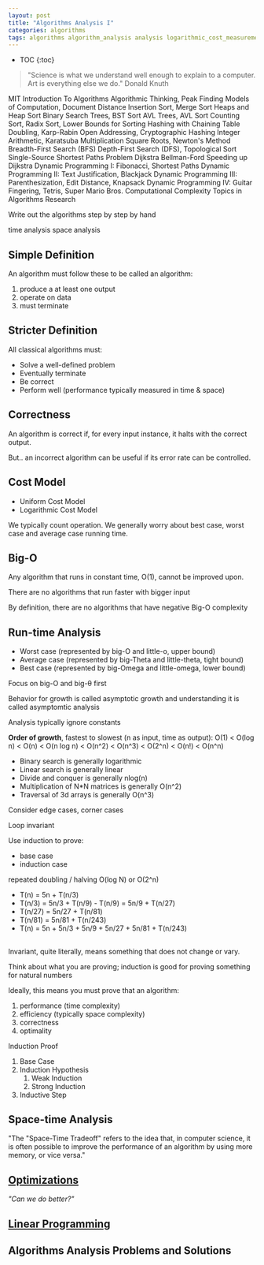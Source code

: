 ```yaml
---
layout: post
title: "Algorithms Analysis I"
categories: algorithms
tags: algorithms algorithm_analysis analysis logarithmic_cost_measurement asymptotic_analysis
---
```


* TOC
{:toc}

> "Science is what we understand well enough to explain to a computer. Art is everything else we do."
> Donald Knuth

MIT Introduction To Algorithms
Algorithmic Thinking, Peak Finding
Models of Computation, Document Distance
Insertion Sort, Merge Sort
Heaps and Heap Sort
Binary Search Trees, BST Sort
AVL Trees, AVL Sort
Counting Sort, Radix Sort, Lower Bounds for Sorting
Hashing with Chaining
Table Doubling, Karp-Rabin
Open Addressing, Cryptographic Hashing
Integer Arithmetic, Karatsuba Multiplication
Square Roots, Newton's Method
Breadth-First Search (BFS)
Depth-First Search (DFS), Topological Sort
Single-Source Shortest Paths Problem
Dijkstra
Bellman-Ford
Speeding up Dijkstra
Dynamic Programming I: Fibonacci, Shortest Paths
Dynamic Programming II: Text Justification, Blackjack
Dynamic Programming III: Parenthesization, Edit Distance, Knapsack
Dynamic Programming IV: Guitar Fingering, Tetris, Super Mario Bros.
Computational Complexity
Topics in Algorithms Research



Write out the algorithms step by step by hand



time analysis
space analysis



## Simple Definition

An algorithm must follow these to be called an algorithm:
1. produce a at least one output
2. operate on data
3. must terminate

## Stricter Definition

All classical algorithms must:
- Solve a well-defined problem
- Eventually terminate
- Be correct
- Perform well (performance typically measured in time & space)

## Correctness

An algorithm is correct if, for every input instance, it halts with the correct output.

But.. an incorrect algorithm can be useful if its error rate can be controlled.



## Cost Model

- Uniform Cost Model
- Logarithmic Cost Model

We typically count operation. We generally worry about best case, worst case and average case running time.



## Big-O

Any algorithm that runs in constant time, O(1), cannot be improved upon. 

There are no algorithms that run faster with bigger input

By definition, there are no algorithms that have negative Big-O complexity



## Run-time Analysis

- Worst case (represented by big-O and little-o, upper bound)
- Average case (represented by big-Theta and little-theta, tight bound)
- Best case (represented by big-Omega and little-omega, lower bound)

Focus on big-O and big-θ first

Behavior for growth is called asymptotic growth and understanding it is called asymptomtic analysis

Analysis typically ignore constants

**Order of growth**, fastest to slowest (n as input, time as output): O(1) < O(log n) < O(n) < O(n log n) < O(n^2) < O(n^3) < O(2^n) < O(n!) < O(n^n) 

- Binary search is generally logarithmic
- Linear search is generally linear
- Divide and conquer is generally nlog(n)
- Multiplication of N*N matrices is generally O(n^2)
- Traversal of 3d arrays is generally O(n^3)

Consider edge cases, corner cases

Loop invariant

Use induction to prove:

- base case
- induction case

repeated doubling / halving
O(log N) or O(2^n)

- T(n) = 5n + T(n/3)
- T(n/3) = 5n/3 + T(n/9) - T(n/9) = 5n/9 + T(n/27)
- T(n/27) = 5n/27 + T(n/81)
- T(n/81) = 5n/81 + T(n/243)
- T(n) = 5n + 5n/3 + 5n/9 + 5n/27 + 5n/81 + T(n/243)



## 

Invariant, quite literally, means something that does not change or vary.



Think about what you are proving; induction is good for proving something for natural numbers

Ideally, this means you must prove that an algorithm:

1. performance (time complexity)
2. efficiency (typically space complexity)
3. correctness
4. optimality



Induction Proof

1. Base Case
2. Induction Hypothesis
    1. Weak Induction
    2. Strong Induction
3. Inductive Step



## Space-time Analysis

"The "Space-Time Tradeoff" refers to the idea that, in computer science, it is often possible to improve the performance of an algorithm by using more memory, or vice versa."



## [Optimizations](https://www.afterlifesong.com/algorithms/2002/04/19/optimizations.html)

*"Can we do better?"*

## [Linear Programming](https://www.afterlifesong.com/algorithms/2002/04/19/optimizations.html)

## Algorithms Analysis Problems and Solutions


